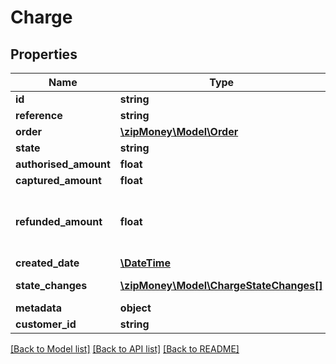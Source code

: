 # Charge

## Properties
Name | Type | Description | Notes
------------ | ------------- | ------------- | -------------
**id** | **string** |  | 
**reference** | **string** |  | [optional] 
**order** | [**\zipMoney\Model\Order**](Order.md) |  | [optional] 
**state** | **string** |  | 
**authorised_amount** | **float** |  | [optional] 
**captured_amount** | **float** |  | [optional] 
**refunded_amount** | **float** | The amount of the charge that has been refunded | [optional] 
**created_date** | [**\DateTime**](\DateTime.md) |  | 
**state_changes** | [**\zipMoney\Model\ChargeStateChanges[]**](ChargeStateChanges.md) | State changes | [optional] 
**metadata** | **object** |  | [optional] 
**customer_id** | **string** |  | [optional] 

[[Back to Model list]](../README.md#documentation-for-models) [[Back to API list]](../README.md#documentation-for-api-endpoints) [[Back to README]](../README.md)


